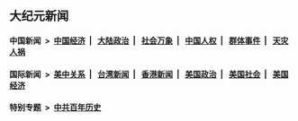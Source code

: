 ## 大纪元新闻

#### 中国新闻 &nbsp;>&nbsp; [中国经济](indexes/ncid283/README.md?01140845) &nbsp;| &nbsp; [大陆政治](indexes/ncid277/README.md?01140845) &nbsp;| &nbsp; [社会万象](indexes/ncid282/README.md?01140845) &nbsp;| &nbsp; [中国人权](indexes/ncid278/README.md?01140845) &nbsp;| &nbsp; [群体事件](indexes/ncid279/README.md?01140845) &nbsp;| &nbsp; [天灾人祸](indexes/ncid280/README.md?01140845)

#### 国际新闻 &nbsp;>&nbsp; [美中关系](indexes/nf1412576/README.md?01140845) &nbsp;| &nbsp; [台湾新闻](indexes/ncid1349361/README.md?01140845) &nbsp;| &nbsp; [香港新闻](indexes/ncid1349362/README.md?01140845) &nbsp;| &nbsp; [美国政治](indexes/ncid1078159/README.md?01140845) &nbsp;| &nbsp; [美国社会](indexes/ncid1078160/README.md?01140845) &nbsp;| &nbsp; [美国经济](indexes/ncid1078158/README.md?01140845)

#### 特别专题 &nbsp;>&nbsp; [中共百年历史](https://github.com/epoch-news/epoch-special/blob/master/README.md?01140845)  
